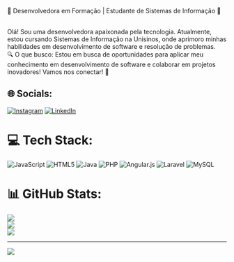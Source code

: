 🌟 Desenvolvedora em Formação | Estudante de Sistemas de Informação 🌟<br>

<br>Olá! Sou uma desenvolvedora apaixonada pela tecnologia. Atualmente, estou cursando Sistemas de Informação na Unisinos, onde aprimoro minhas habilidades em desenvolvimento de software e resolução de problemas.<br>🔍 O que busco: Estou em busca de oportunidades para aplicar meu conhecimento em desenvolvimento de software e colaborar em projetos inovadores! Vamos nos conectar! 🚀


## 🌐 Socials:
[![Instagram](https://img.shields.io/badge/Instagram-%23E4405F.svg?logo=Instagram&logoColor=white)](https://instagram.com/https://www.instagram.com/tailini_soares?igsh=MTA2amNpcHZmdzV3dQ==) [![LinkedIn](https://img.shields.io/badge/LinkedIn-%230077B5.svg?logo=linkedin&logoColor=white)](https://linkedin.com/in/https://www.linkedin.com/in/tailini-soares-winck-0a0762250/) 

# 💻 Tech Stack:
![JavaScript](https://img.shields.io/badge/javascript-%23323330.svg?style=for-the-badge&logo=javascript&logoColor=%23F7DF1E) ![HTML5](https://img.shields.io/badge/html5-%23E34F26.svg?style=for-the-badge&logo=html5&logoColor=white) ![Java](https://img.shields.io/badge/java-%23ED8B00.svg?style=for-the-badge&logo=openjdk&logoColor=white) ![PHP](https://img.shields.io/badge/php-%23777BB4.svg?style=for-the-badge&logo=php&logoColor=white) ![Angular.js](https://img.shields.io/badge/angular.js-%23E23237.svg?style=for-the-badge&logo=angularjs&logoColor=white) ![Laravel](https://img.shields.io/badge/laravel-%23FF2D20.svg?style=for-the-badge&logo=laravel&logoColor=white) ![MySQL](https://img.shields.io/badge/mysql-4479A1.svg?style=for-the-badge&logo=mysql&logoColor=white)
# 📊 GitHub Stats:
![](https://github-readme-stats.vercel.app/api?username=TailiniSoaresWinck&theme=codeSTACKr&hide_border=true&include_all_commits=true&count_private=false)<br/>
![](https://github-readme-streak-stats.herokuapp.com/?user=TailiniSoaresWinck&theme=codeSTACKr&hide_border=true)<br/>
![](https://github-readme-stats.vercel.app/api/top-langs/?username=TailiniSoaresWinck&theme=codeSTACKr&hide_border=true&include_all_commits=true&count_private=false&layout=compact)

---
[![](https://visitcount.itsvg.in/api?id=TailiniSoaresWinck&icon=0&color=0)](https://visitcount.itsvg.in)

<!-- Proudly created with GPRM ( https://gprm.itsvg.in ) -->
